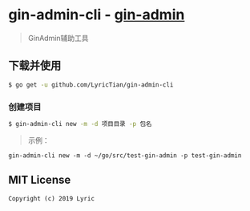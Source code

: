 # gin-admin-cli - [gin-admin](https://github.com/LyricTian/gin-admin)

> GinAdmin辅助工具

## 下载并使用

```bash
$ go get -u github.com/LyricTian/gin-admin-cli
```

### 创建项目

```bash
$ gin-admin-cli new -m -d 项目目录 -p 包名
```

> 示例：
```
gin-admin-cli new -m -d ~/go/src/test-gin-admin -p test-gin-admin
```

## MIT License

    Copyright (c) 2019 Lyric